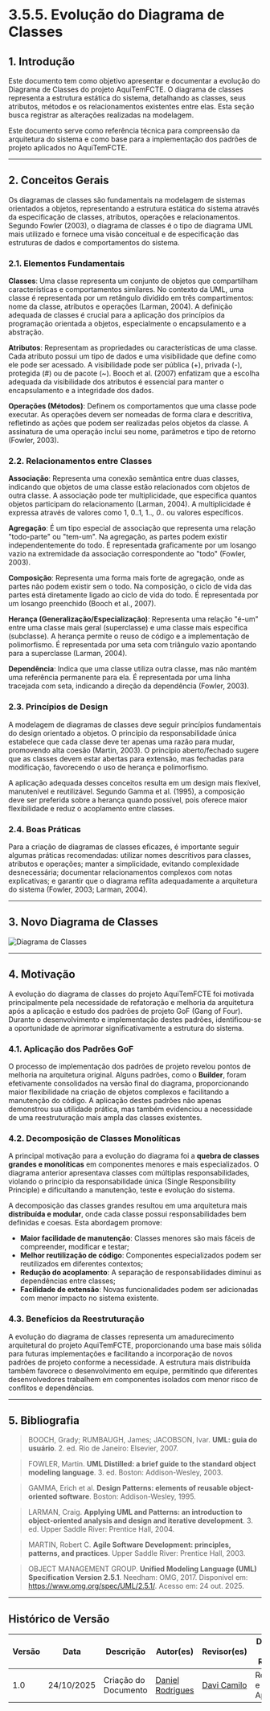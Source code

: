 # 3.5.5. Evolução do Diagrama de Classes

## 1. Introdução

Este documento tem como objetivo apresentar e documentar a evolução do Diagrama de Classes do projeto AquiTemFCTE. O diagrama de classes representa a estrutura estática do sistema, detalhando as classes, seus atributos, métodos e os relacionamentos existentes entre elas. Esta seção busca registrar as alterações realizadas na modelagem.

Este documento serve como referência técnica para compreensão da arquitetura do sistema e como base para a implementação dos padrões de projeto aplicados no AquiTemFCTE.

---

## 2. Conceitos Gerais

Os diagramas de classes são fundamentais na modelagem de sistemas orientados a objetos, representando a estrutura estática do sistema através da especificação de classes, atributos, operações e relacionamentos. Segundo Fowler (2003), o diagrama de classes é o tipo de diagrama UML mais utilizado e fornece uma visão conceitual e de especificação das estruturas de dados e comportamentos do sistema.

### 2.1. Elementos Fundamentais

**Classes**: Uma classe representa um conjunto de objetos que compartilham características e comportamentos similares. No contexto da UML, uma classe é representada por um retângulo dividido em três compartimentos: nome da classe, atributos e operações (Larman, 2004). A definição adequada de classes é crucial para a aplicação dos princípios da programação orientada a objetos, especialmente o encapsulamento e a abstração.

**Atributos**: Representam as propriedades ou características de uma classe. Cada atributo possui um tipo de dados e uma visibilidade que define como ele pode ser acessado. A visibilidade pode ser pública (+), privada (-), protegida (#) ou de pacote (~). Booch et al. (2007) enfatizam que a escolha adequada da visibilidade dos atributos é essencial para manter o encapsulamento e a integridade dos dados.

**Operações (Métodos)**: Definem os comportamentos que uma classe pode executar. As operações devem ser nomeadas de forma clara e descritiva, refletindo as ações que podem ser realizadas pelos objetos da classe. A assinatura de uma operação inclui seu nome, parâmetros e tipo de retorno (Fowler, 2003).

### 2.2. Relacionamentos entre Classes

**Associação**: Representa uma conexão semântica entre duas classes, indicando que objetos de uma classe estão relacionados com objetos de outra classe. A associação pode ter multiplicidade, que especifica quantos objetos participam do relacionamento (Larman, 2004). A multiplicidade é expressa através de valores como 1, 0..1, 1.._, 0.._ ou valores específicos.

**Agregação**: É um tipo especial de associação que representa uma relação "todo-parte" ou "tem-um". Na agregação, as partes podem existir independentemente do todo. É representada graficamente por um losango vazio na extremidade da associação correspondente ao "todo" (Fowler, 2003).

**Composição**: Representa uma forma mais forte de agregação, onde as partes não podem existir sem o todo. Na composição, o ciclo de vida das partes está diretamente ligado ao ciclo de vida do todo. É representada por um losango preenchido (Booch et al., 2007).

**Herança (Generalização/Especialização)**: Representa uma relação "é-um" entre uma classe mais geral (superclasse) e uma classe mais específica (subclasse). A herança permite o reuso de código e a implementação de polimorfismo. É representada por uma seta com triângulo vazio apontando para a superclasse (Larman, 2004).

**Dependência**: Indica que uma classe utiliza outra classe, mas não mantém uma referência permanente para ela. É representada por uma linha tracejada com seta, indicando a direção da dependência (Fowler, 2003).

### 2.3. Princípios de Design

A modelagem de diagramas de classes deve seguir princípios fundamentais do design orientado a objetos. O princípio da responsabilidade única estabelece que cada classe deve ter apenas uma razão para mudar, promovendo alta coesão (Martin, 2003). O princípio aberto/fechado sugere que as classes devem estar abertas para extensão, mas fechadas para modificação, favorecendo o uso de herança e polimorfismo.

A aplicação adequada desses conceitos resulta em um design mais flexível, manutenível e reutilizável. Segundo Gamma et al. (1995), a composição deve ser preferida sobre a herança quando possível, pois oferece maior flexibilidade e reduz o acoplamento entre classes.

### 2.4. Boas Práticas

Para a criação de diagramas de classes eficazes, é importante seguir algumas práticas recomendadas: utilizar nomes descritivos para classes, atributos e operações; manter a simplicidade, evitando complexidade desnecessária; documentar relacionamentos complexos com notas explicativas; e garantir que o diagrama reflita adequadamente a arquitetura do sistema (Fowler, 2003; Larman, 2004).

---

## 3. Novo Diagrama de Classes

![Diagrama de Classes](/../assets/DiagramaClasses.png)

---

## 4. Motivação

A evolução do diagrama de classes do projeto AquiTemFCTE foi motivada principalmente pela necessidade de refatoração e melhoria da arquitetura após a aplicação e estudo dos padrões de projeto GoF (Gang of Four). Durante o desenvolvimento e implementação destes padrões, identificou-se a oportunidade de aprimorar significativamente a estrutura do sistema.

### 4.1. Aplicação dos Padrões GoF

O processo de implementação dos padrões de projeto revelou pontos de melhoria na arquitetura original. Alguns padrões, como o **Builder**, foram efetivamente consolidados na versão final do diagrama, proporcionando maior flexibilidade na criação de objetos complexos e facilitando a manutenção do código. A aplicação destes padrões não apenas demonstrou sua utilidade prática, mas também evidenciou a necessidade de uma reestruturação mais ampla das classes existentes.

### 4.2. Decomposição de Classes Monolíticas

A principal motivação para a evolução do diagrama foi a **quebra de classes grandes e monolíticas** em componentes menores e mais especializados. O diagrama anterior apresentava classes com múltiplas responsabilidades, violando o princípio da responsabilidade única (Single Responsibility Principle) e dificultando a manutenção, teste e evolução do sistema.

A decomposição das classes grandes resultou em uma arquitetura mais **distribuída e modular**, onde cada classe possui responsabilidades bem definidas e coesas. Esta abordagem promove:

- **Maior facilidade de manutenção**: Classes menores são mais fáceis de compreender, modificar e testar;
- **Melhor reutilização de código**: Componentes especializados podem ser reutilizados em diferentes contextos;
- **Redução do acoplamento**: A separação de responsabilidades diminui as dependências entre classes;
- **Facilidade de extensão**: Novas funcionalidades podem ser adicionadas com menor impacto no sistema existente.

### 4.3. Benefícios da Reestruturação

A evolução do diagrama de classes representa um amadurecimento arquitetural do projeto AquiTemFCTE, proporcionando uma base mais sólida para futuras implementações e facilitando a incorporação de novos padrões de projeto conforme a necessidade. A estrutura mais distribuída também favorece o desenvolvimento em equipe, permitindo que diferentes desenvolvedores trabalhem em componentes isolados com menor risco de conflitos e dependências.

---

## 5. Bibliografia

> BOOCH, Grady; RUMBAUGH, James; JACOBSON, Ivar. **UML: guia do usuário**. 2. ed. Rio de Janeiro: Elsevier, 2007.

> FOWLER, Martin. **UML Distilled: a brief guide to the standard object modeling language**. 3. ed. Boston: Addison-Wesley, 2003.

> GAMMA, Erich et al. **Design Patterns: elements of reusable object-oriented software**. Boston: Addison-Wesley, 1995.

> LARMAN, Craig. **Applying UML and Patterns: an introduction to object-oriented analysis and design and iterative development**. 3. ed. Upper Saddle River: Prentice Hall, 2004.

> MARTIN, Robert C. **Agile Software Development: principles, patterns, and practices**. Upper Saddle River: Prentice Hall, 2003.

> OBJECT MANAGEMENT GROUP. **Unified Modeling Language (UML) Specification Version 2.5.1**. Needham: OMG, 2017. Disponível em: https://www.omg.org/spec/UML/2.5.1/. Acesso em: 24 out. 2025.

---

## Histórico de Versão

| Versão | Data       | Descrição            | Autor(es)                                         | Revisor(es)                                    | Detalhes da Revisão |
| ------ | ---------- | -------------------- | ------------------------------------------------- | ---------------------------------------------- | ------------------- |
| 1.0    | 24/10/2025 | Criação do Documento | [Daniel Rodrigues](https://github.com/DanielRogs) | [Davi Camilo](https://github.com/Davicamilo23) | Revisado e Aprovado |
